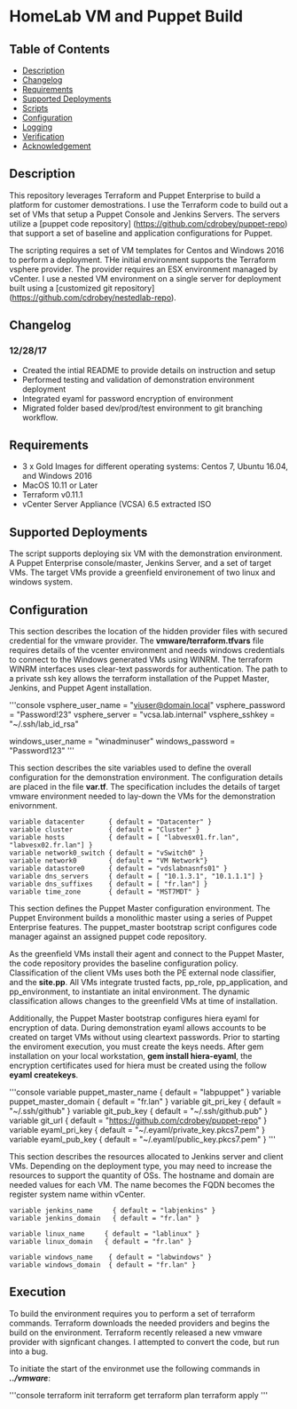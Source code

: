 # HomeLab VM and Puppet Build

## Table of Contents

* [Description](#description)
* [Changelog](#changelog)
* [Requirements](#requirements)
* [Supported Deployments](#supported-deployments)
* [Scripts](#scripts)
* [Configuration](#configuration)
* [Logging](#logging)
* [Verification](#verification)
* [Acknowledgement](#acknowledgement)

## Description

This repository leverages Terraform and Puppet Enterprise to build a platform for customer demostrations.  I use the Terraform code to build out a set of VMs that setup a Puppet Console and Jenkins Servers.  The servers utilize a [puppet code repository] (https://github.com/cdrobey/puppet-repo) that support a set of baseline and application configurations for Puppet.

The scripting requires a set of VM templates for Centos and Windows 2016 to perform a deployment.  THe initial environment supports the Terraform vsphere provider.  The provider requires an ESX environment managed by vCenter.  I use a nested VM environment on a single server for deployment built using a [customized git repository] (https://github.com/cdrobey/nestedlab-repo).


## Changelog

### **12/28/17**

* Created the intial README to provide details on instruction and setup
* Performed testing and validation of demonstration environment deployment
* Integrated eyaml for password encryption of environment
* Migrated folder based dev/prod/test environment to git branching workflow.

## Requirements

* 3 x Gold Images for different operating systems: Centos 7, Ubuntu 16.04, and Windows 2016
* MacOS 10.11 or Later
* Terraform v0.11.1
* vCenter Server Appliance (VCSA) 6.5 extracted ISO

## Supported Deployments

The script supports deploying six VM with the demonstration environment.  A Puppet Enterprise console/master, Jenkins Server, and a set of target VMs.  The target VMs  provide a greenfield environement of two linux and windows system.

## Configuration

This section describes the location of the hidden provider files with secured credential for the vmware provider.  The **vmware/terraform.tfvars** file requires details of the vcenter environment and needs windows credentials to connect to the Windows generated VMs using WINRM.  The terraform WINRM interfaces uses clear-text passwords for authentication.  The path to a private ssh key allows the terraform installation of the Puppet Master, Jenkins, and Puppet Agent installation.

'''console
vsphere_user_name = "viuser@domain.local"
vsphere_password  = "Password!23"
vsphere_server    = "vcsa.lab.internal"
vsphere_sshkey    = "~/.ssh/lab_id_rsa"

windows_user_name = "winadminuser"
windows_password  = "Password123"
'''

This section describes the site variables used to define the overall configuration for the demonstration environment.  The configuration details are placed in the file **var.tf**.  The specification includes the details of target vmware environment needed to lay-down the VMs for the demonstration enivornment.

```console
variable datacenter      { default = "Datacenter" }
variable cluster         { default = "Cluster" }
variable hosts           { default = [ "labvesx01.fr.lan", "labvesx02.fr.lan"] }
variable network0_switch { default = "vSwitch0" }
variable network0        { default = "VM Network"}
variable datastore0      { default = "vdslabnasnfs01" }
variable dns_servers     { default = [ "10.1.3.1", "10.1.1.1"] }
variable dns_suffixes    { default = [ "fr.lan"] }
variable time_zone       { default = "MST7MDT" }
```

This section defines the Puppet Master configuration environment.  The Puppet Environment builds a monolithic master using a series of Puppet Enterprise features.  The puppet_master bootstrap script configures code manager against an assigned puppet code repository.

As the greenfield VMs install their agent and connect to the Puppet Master, the code repository provides the baseline configuration policy.  Classification of the client VMs uses both the PE external node classifier, and the **site.pp**.  All VMs integrate trusted facts, pp_role, pp_application, and pp_environment, to instantiate an inital environment.  The dynamic classification allows changes to the greenfield VMs at time of installation.

Additionally, the Puppet Master bootstrap configures hiera eyaml for encryption of data.  During demonstration eyaml allows accounts to be created on target VMs without using cleartext passwords.  Prior to starting the enviroment execution, you must create the keys needs.  After gem installation on your local workstation, **gem install hiera-eyaml**, the encryption certificates used for hiera must be created using the follow **eyaml createkeys**.

'''console
variable puppet_master_name       { default = "labpuppet" }
variable puppet_master_domain     { default = "fr.lan" }
variable git_pri_key              { default = "~/.ssh/github" }
variable git_pub_key              { default = "~/.ssh/github.pub" }
variable git_url                  { default = "https://github.com/cdrobey/puppet-repo" }
variable eyaml_pri_key            { default = "~/.eyaml/private_key.pkcs7.pem" }
variable eyaml_pub_key            { default = "~/.eyaml/public_key.pkcs7.pem" }
'''

This section describes the resources allocated to Jenkins server and client VMs. Depending on the deployment type, you may need to increase the resources to support the quantity of OSs.  The hostname and domain are needed values for each VM.  The name becomes the FQDN becomes the register system name within vCenter.

```console
variable jenkins_name     { default = "labjenkins" }
variable jenkins_domain   { default = "fr.lan" }

variable linux_name     { default = "lablinux" }
variable linux_domain   { default = "fr.lan" }

variable windows_name    { default = "labwindows" }
variable windows_domain  { default = "fr.lan" }
```

## Execution

To build the environment requires you to perform a set of terraform commands.  Terraform downloads the needed providers and begins the build on the environment.  Terraform recently released a new vmware provider with signficant changes.  I attempted to convert the code, but run into a bug.

To initiate the start of the environmet use the following commands in ***../vmware***:

'''console
terraform init
terraform get
terraform plan
terraform apply
'''